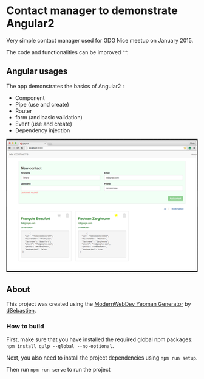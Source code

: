 # Contact manager to demonstrate Angular2

Very simple contact manager used for GDG Nice meetup on January 2015.

The code and functionalities can be improved ^^.

## Angular usages
The app demonstrates the basics of Angular2 :
* Component
* Pipe (use and create)
* Router
* form (and basic validation)
* Event (use and create)
* Dependency injection

![Screenshot](screenshot_1.png)

## About
This project was created using the [ModernWebDev Yeoman Generator](https://github.com/dsebastien/modernWebDevGenerator) by [dSebastien](https://twitter.com/dSebastien).

### How to build
First, make sure that you have installed the required global npm packages: `npm install gulp --global --no-optional`.

Next, you also need to install the project dependencies using `npm run setup`.

Then run `npm run serve` to run the project
